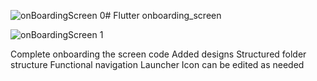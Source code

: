 ![onBoardingScreen 0](https://github.com/Arimir727/onboarding_screen/assets/28462983/695525bd-c3dc-46d3-a002-f7a7c9ef3765)# Flutter onboarding_screen

![onBoardingScreen 1](https://github.com/Arimir727/onboarding_screen/assets/28462983/edc55118-6f69-4132-995e-c01ed8ed3dbd)

Complete onboarding the screen code
Added designs 
Structured folder structure
Functional navigation
Launcher Icon can be edited as needed

